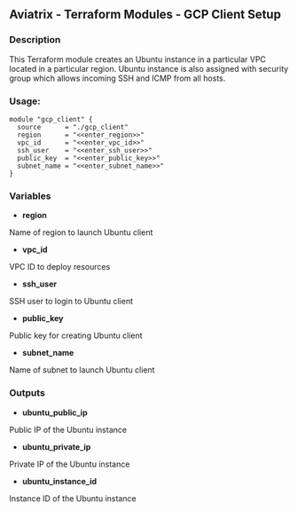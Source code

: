 ## Aviatrix - Terraform Modules - GCP Client Setup

### Description
This Terraform module creates an Ubuntu instance in a particular VPC located in a particular region. Ubuntu instance is also assigned with security group which allows incoming SSH and ICMP from all hosts.

### Usage:

```
module "gcp_client" {
  source      = "./gcp_client"
  region      = "<<enter_region>>"
  vpc_id      = "<<enter_vpc_id>>"
  ssh_user    = "<<enter_ssh_user>>"
  public_key  = "<<enter_public_key>>"
  subnet_name = "<<enter_subnet_name>>"
}
```

### Variables

- **region**

Name of region to launch Ubuntu client

- **vpc_id**

VPC ID to deploy resources

- **ssh_user**

SSH user to login to Ubuntu client

- **public_key**

Public key for creating Ubuntu client

- **subnet_name**

Name of subnet to launch Ubuntu client


### Outputs

- **ubuntu_public_ip**

Public IP of the Ubuntu instance

- **ubuntu_private_ip**

Private IP of the Ubuntu instance

- **ubuntu_instance_id**

Instance ID of the Ubuntu instance
